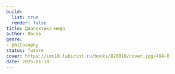 ```yaml
---
build:
  list: true
  render: false
title: Диалектика мифа
author: Лосев
genre:
- philosophy
status: future
cover: https://imo10.labirint.ru/books/820010/cover.jpg/484-0
date: 2025-01-18
---
```


